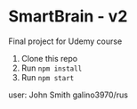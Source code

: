 # SmartBrain - v2

Final project for Udemy course

1. Clone this repo
2. Run `npm install`
3. Run `npm start`

user: John Smith
galino3970/rus
